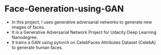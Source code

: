 # Face-Generation-using-GAN
- In this project, I uses generative adversarial networks to generate new images of faces.
- It is a Generative Adversarial Network Project for Udacity Deep Learning Nanodegree.
- It trains a GAN using pytorch on CelebFaces Attributes Dataset (CelebA) to generate human faces.
